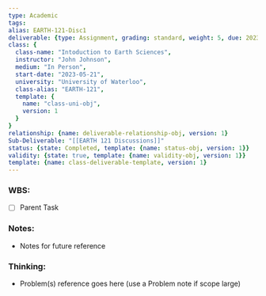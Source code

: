 ```yaml
---
type: Academic
tags: 
alias: EARTH-121-Disc1
deliverable: {type: Assignment, grading: standard, weight: 5, due: 2023-05-17T16:00, indRespDue: 2023-05-12T16:00, constrFeedbackDue: 2023-05-15T16:00, respFeedbackDue: 2023-05-17T16:00, alias: EARTH-121-D1, template: {name: deliverable-obj, version: 1}}
class: {
  class-name: "Intoduction to Earth Sciences",
  instructor: "John Johnson",
  medium: "In Person",
  start-date: "2023-05-21",
  university: "University of Waterloo",
  class-alias: "EARTH-121",
  template: {
    name: "class-uni-obj",
    version: 1
  }
}
relationship: {name: deliverable-relationship-obj, version: 1}
Sub-Deliverable: "[[EARTH 121 Discussions]]"
status: {state: Completed, template: {name: status-obj, version: 1}}
validity: {state: true, template: {name: validity-obj, version: 1}}
template: {name: class-deliverable-template, version: 1}
---
```


### WBS: 

- [ ] Parent Task

### Notes:

- Notes for future reference

### Thinking:

- Problem(s) reference goes here (use a Problem note if scope large)